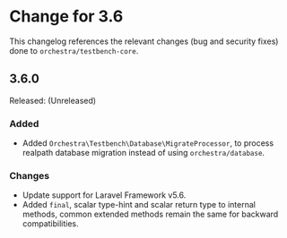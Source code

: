 # Change for 3.6

This changelog references the relevant changes (bug and security fixes) done to `orchestra/testbench-core`.

## 3.6.0

Released: (Unreleased)

### Added

* Added `Orchestra\Testbench\Database\MigrateProcessor`, to process realpath database migration instead of using `orchestra/database`.

### Changes

* Update support for Laravel Framework v5.6.
* Added `final`, scalar type-hint and scalar return type to internal methods, common extended methods remain the same for backward compatibilities.
